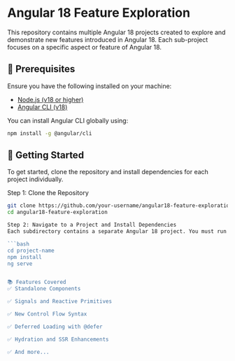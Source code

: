 # Angular 18 Feature Exploration

This repository contains multiple Angular 18 projects created to explore and demonstrate new features introduced in Angular 18. Each sub-project focuses on a specific aspect or feature of Angular 18.

## 🧰 Prerequisites

Ensure you have the following installed on your machine:

- [Node.js (v18 or higher)](https://nodejs.org/)
- [Angular CLI (v18)](https://angular.io/cli)

You can install Angular CLI globally using:

```bash
npm install -g @angular/cli
```

## 🚀 Getting Started
To get started, clone the repository and install dependencies for each project individually.

Step 1: Clone the Repository
```bash
git clone https://github.com/your-username/angular18-feature-exploration.git
cd angular18-feature-exploration

Step 2: Navigate to a Project and Install Dependencies
Each subdirectory contains a separate Angular 18 project. You must run npm install in each project's folder before you can serve it.

```bash
cd project-name
npm install
ng serve


📚 Features Covered
✅ Standalone Components

✅ Signals and Reactive Primitives

✅ New Control Flow Syntax

✅ Deferred Loading with @defer

✅ Hydration and SSR Enhancements

✅ And more...
